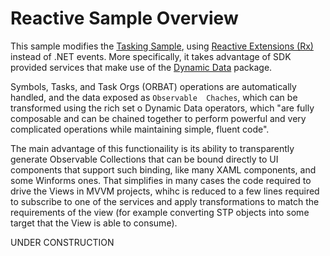 # Reactive Sample Overview


This sample modifies the [Tasking Sample](../TaskingSample), using [Reactive Extensions (Rx)](https://reactivex.io/) 
instead of .NET events. More specifically, it takes advantage of SDK provided services that make use of the
[Dynamic Data](https://dynamic-data.org/) package. 

Symbols, Tasks, and Task Orgs (ORBAT) operations are automatically handled, and the data exposed as `Observable 
Chaches`, which can be transformed using the rich set o Dynamic Data operators, which  "are fully composable and 
can be chained together to perform powerful and very complicated operations while maintaining simple, fluent code".

The main advantage of this functionaility is its ability to transparently generate Observable Collections that
can be bound directly to UI components that support such binding, like many XAML components, and some Winforms ones.
That simplifies in many cases the code required to drive the Views in MVVM projects, whihc is reduced to a few
lines required to subscribe to one of the services and apply transformations to match the requirements of the view
(for example converting STP objects into some target that the View is able to consume).

UNDER CONSTRUCTION


